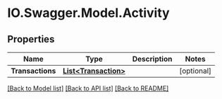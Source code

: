 # IO.Swagger.Model.Activity
## Properties

Name | Type | Description | Notes
------------ | ------------- | ------------- | -------------
**Transactions** | [**List&lt;Transaction&gt;**](Transaction.md) |  | [optional] 

[[Back to Model list]](../README.md#documentation-for-models) [[Back to API list]](../README.md#documentation-for-api-endpoints) [[Back to README]](../README.md)

